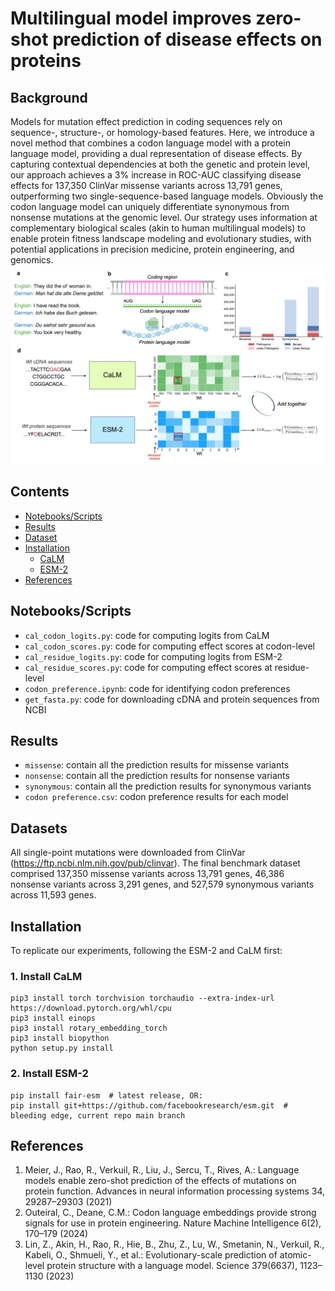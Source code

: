 # Multilingual model improves zero-shot prediction of disease effects on proteins

## Background
Models for mutation effect prediction in coding sequences rely on sequence-, structure-, or homology-based features. Here, we introduce a novel method that combines a codon language model with a protein language model, providing a dual representation of disease effects. By capturing contextual dependencies at both the genetic and protein level, our approach achieves a 3% increase in ROC-AUC classifying disease effects for 137,350 ClinVar missense variants across 13,791 genes, outperforming two single-sequence-based language models. Obviously the codon language model can uniquely differentiate synonymous from nonsense mutations at the genomic level. Our strategy uses information at complementary biological scales (akin to human multilingual models) to enable protein fitness landscape modeling and evolutionary studies, with potential applications in precision medicine, protein engineering, and genomics.
<br> <img src="https://github.com/Cassie818/Viral-mut/blob/main/Figure/fig1.png" width=850> <br>


## Contents

- [Notebooks/Scripts](#notebooksscripts)
- [Results](#results)
- [Dataset](#datasets)
- [Installation](#installation)
  - [CaLM](#1-install-calm)
  - [ESM-2](#2-install-esm-2)
- [References](#references)


## Notebooks/Scripts
- `cal_codon_logits.py`: code for computing logits from CaLM
- `cal_codon_scores.py`: code for computing effect scores at codon-level
- `cal_residue_logits.py`: code for computing logits from ESM-2
- `cal_residue_scores.py`: code for computing effect scores at residue-level
- `codon_preference.ipynb`: code for identifying codon preferences
- `get_fasta.py`: code for downloading cDNA and protein sequences from NCBI


## Results
- `missense`: contain all the prediction results for missense variants
- `nonsense`: contain all the prediction results for nonsense variants
- `synonymous`: contain all the prediction results for synonymous variants
- `codon preference.csv`: codon preference results for each model


## Datasets
All single-point mutations were downloaded from ClinVar (https://ftp.ncbi.nlm.nih.gov/pub/clinvar). The final benchmark dataset comprised 137,350 missense variants across 13,791 genes, 46,386 nonsense variants across 3,291 genes, and 527,579 synonymous variants across 11,593 genes.


## Installation
To replicate our experiments, following the ESM-2 and CaLM first:
### 1. Install CaLM
```
pip3 install torch torchvision torchaudio --extra-index-url https://download.pytorch.org/whl/cpu 
pip3 install einops
pip3 install rotary_embedding_torch
pip3 install biopython
python setup.py install 
```
### 2. Install ESM-2
```
pip install fair-esm  # latest release, OR:
pip install git+https://github.com/facebookresearch/esm.git  # bleeding edge, current repo main branch
```

## References
1. Meier, J., Rao, R., Verkuil, R., Liu, J., Sercu, T., Rives, A.: Language models enable zero-shot prediction of the effects of mutations on protein function. Advances in neural information processing systems 34, 29287–29303 (2021)
2. Outeiral, C., Deane, C.M.: Codon language embeddings provide strong signals for use in protein engineering. Nature Machine Intelligence 6(2), 170–179 (2024)
3. Lin, Z., Akin, H., Rao, R., Hie, B., Zhu, Z., Lu, W., Smetanin, N., Verkuil, R., Kabeli, O., Shmueli, Y., et al.: Evolutionary-scale prediction of atomic-level protein structure with a language model. Science 379(6637), 1123–1130 (2023)





